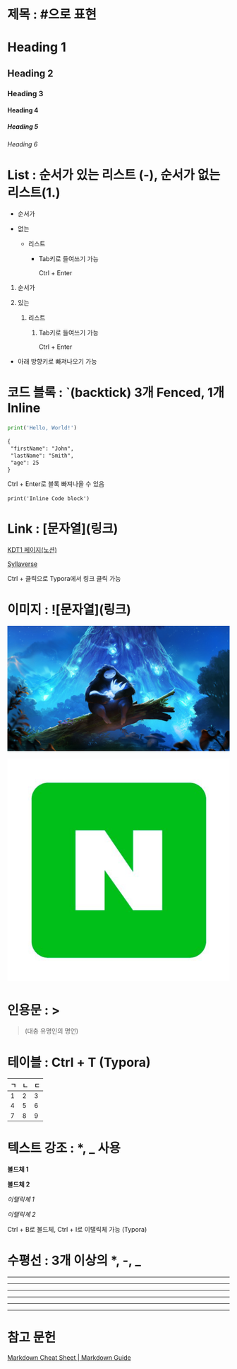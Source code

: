 # 제목 : #으로 표현

# Heading 1

## Heading 2

### Heading 3

#### Heading 4

##### Heading 5

###### Heading 6



# List : 순서가 있는 리스트 (-), 순서가 없는 리스트(1.)

- 순서가

- 없는

  - 리스트

    - Tab키로 들여쓰기 가능

      Ctrl + Enter

1. 순서가

2. 있는

   1. 리스트

      1. Tab키로 들여쓰기 가능

         Ctrl + Enter

- 아래 방향키로 빠져나오기 가능



# 코드 블록 : `(backtick) 3개 Fenced, 1개  Inline

``` python
print('Hello, World!')
```

```
{
 "firstName": "John",
 "lastName": "Smith",
 "age": 25
}
```

Ctrl + Enter로 블록 빠져나올 수 있음

`print('Inline Code block')`



# Link : \[문자열]\(링크)

[KDT1 페이지(노션)](https://bit.ly/kdt-1)

[Syllaverse](https://bit.ly/kdt-1 )

Ctrl + 클릭으로 Typora에서 링크 클릭 가능



# 이미지 : !\[문자열]\(링크)

![01](https://github.com/jsy78/TIL/blob/master/Markdown/마크다운%20문법.assets/01.jpg)

[![02](https://github.com/jsy78/TIL/blob/master/Markdown/마크다운%20문법.assets/02.jpg)](https://www.naver.com)

# 인용문 : >

> (대충 유명인의 명언)



# 테이블 : Ctrl + T (Typora)

| ㄱ   | ㄴ   | ㄷ   |
| ---- | ---- | ---- |
| 1    | 2    | 3    |
| 4    | 5    | 6    |
| 7    | 8    | 9    |



# 텍스트 강조 : *, _ 사용

**볼드체 1**

__볼드체 2__

*이탤릭체 1*

_이탤릭체 2_

Ctrl + B로 볼드체, Ctrl + I로 이탤릭체 가능 (Typora)

# 수평선 : 3개 이상의 *, -, _

***

___

---

******
-----
____

# 참고 문헌

[Markdown Cheat Sheet | Markdown Guide](https://www.markdownguide.org/cheat-sheet/)

